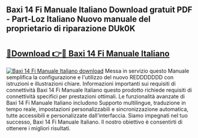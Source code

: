 ## Baxi 14 Fi Manuale Italiano Download gratuit PDF - Part-Loz Italiano Nuovo manuale del proprietario di riparazione DUk0K

# <h2><a href="http://dfea8n1.blite.top/?on=Baxi+14+Fi+Manuale+Italiano">🔗Download 👉🔴 Baxi 14 Fi Manuale Italiano</a></h2>

[![Baxi 14 Fi Manuale Italiano download](https://i.imgur.com/lujVjoI.png)](http://dfea8n1.blite.top/?on=Baxi+14+Fi+Manuale+Italiano)
Messa in servizio questo Manuale semplifica la configurazione e l'utilizzo del nuovo REDDDDDDD con istruzioni e illustrazioni chiare. Informazioni importanti sui requisiti di connettività Baxi 14 Fi Manuale Italiano questo prodotto richiede requisiti di connettività specifici per prestazioni ottimali. Le funzionalità avanzate di Baxi 14 Fi Manuale Italiano includono Supporto multilingue, traduzione in tempo reale, impostazioni personalizzabili e sincronizzazione automatica, tutte accessibili e personalizzate dall'interfaccia. Siamo impegnati nel tuo successo, Baxi 14 Fi Manuale Italiano. Il nostro obiettivo è consentirti di ottenere i migliori risultati.
